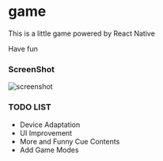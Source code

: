 # game
This is a little game powered by React Native

Have fun

### ScreenShot
![screenshot](https://github.com/MrPluto/game/blob/master/screenShots/screenShot.png?raw=true)

### TODO LIST
- Device Adaptation
- UI Improvement
- More and Funny Cue Contents
- Add Game Modes
